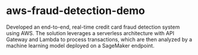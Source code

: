 # aws-fraud-detection-demo
Developed an end-to-end, real-time credit card fraud detection system using AWS. The solution leverages a serverless architecture with API Gateway and Lambda to process transactions, which are then analyzed by a machine learning model deployed on a SageMaker endpoint. 
